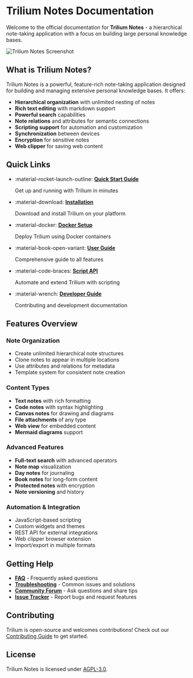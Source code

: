 # Trilium Notes Documentation

Welcome to the official documentation for **Trilium Notes** - a hierarchical note-taking application with a focus on building large personal knowledge bases.

![Trilium Notes Screenshot](app.png)

## What is Trilium Notes?

Trilium Notes is a powerful, feature-rich note-taking application designed for building and managing extensive personal knowledge bases. It offers:

- **Hierarchical organization** with unlimited nesting of notes
- **Rich text editing** with markdown support
- **Powerful search** capabilities
- **Note relations** and attributes for semantic connections
- **Scripting support** for automation and customization
- **Synchronization** between devices
- **Encryption** for sensitive notes
- **Web clipper** for saving web content

## Quick Links

<div class="grid cards" markdown>

- :material-rocket-launch-outline: **[Quick Start Guide](User%20Guide/quick-start.md)**
    
    Get up and running with Trilium in minutes

- :material-download: **[Installation](User%20Guide/installation.md)**
    
    Download and install Trilium on your platform

- :material-docker: **[Docker Setup](User%20Guide/docker.md)**
    
    Deploy Trilium using Docker containers

- :material-book-open-variant: **[User Guide](User%20Guide/index.md)**
    
    Comprehensive guide to all features

- :material-code-braces: **[Script API](Script%20API/index.md)**
    
    Automate and extend Trilium with scripting

- :material-wrench: **[Developer Guide](Developer%20Guide/index.md)**
    
    Contributing and development documentation

</div>

## Features Overview

### Note Organization
- Create unlimited hierarchical note structures
- Clone notes to appear in multiple locations
- Use attributes and relations for metadata
- Template system for consistent note creation

### Content Types
- **Text notes** with rich formatting
- **Code notes** with syntax highlighting
- **Canvas notes** for drawing and diagrams
- **File attachments** of any type
- **Web view** for embedded content
- **Mermaid diagrams** support

### Advanced Features
- **Full-text search** with advanced operators
- **Note map** visualization
- **Day notes** for journaling
- **Book notes** for long-form content
- **Protected notes** with encryption
- **Note versioning** and history

### Automation & Integration
- JavaScript-based scripting
- Custom widgets and themes
- REST API for external integrations
- Web clipper browser extension
- Import/export in multiple formats

## Getting Help

- **[FAQ](support/faq.md)** - Frequently asked questions
- **[Troubleshooting](support/troubleshooting.md)** - Common issues and solutions
- **[Community Forum](https://github.com/triliumnext/trilium/discussions)** - Ask questions and share tips
- **[Issue Tracker](https://github.com/triliumnext/trilium/issues)** - Report bugs and request features

## Contributing

Trilium is open-source and welcomes contributions! Check out our [Contributing Guide](Developer%20Guide/contributing.md) to get started.

## License

Trilium Notes is licensed under [AGPL-3.0](https://github.com/triliumnext/trilium/blob/master/LICENSE).